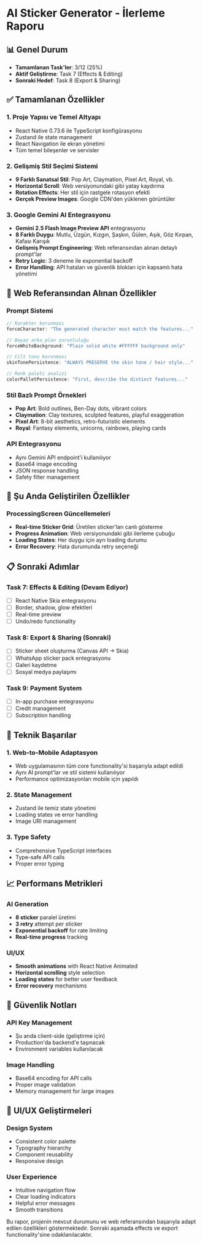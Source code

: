 # AI Sticker Generator - İlerleme Raporu

## 📊 Genel Durum
- **Tamamlanan Task'ler**: 3/12 (25%)
- **Aktif Geliştirme**: Task 7 (Effects & Editing)
- **Sonraki Hedef**: Task 8 (Export & Sharing)

## ✅ Tamamlanan Özellikler

### 1. Proje Yapısı ve Temel Altyapı
- React Native 0.73.6 ile TypeScript konfigürasyonu
- Zustand ile state management
- React Navigation ile ekran yönetimi
- Tüm temel bileşenler ve servisler

### 2. Gelişmiş Stil Seçimi Sistemi
- **9 Farklı Sanatsal Stil**: Pop Art, Claymation, Pixel Art, Royal, vb.
- **Horizontal Scroll**: Web versiyonundaki gibi yatay kaydırma
- **Rotation Effects**: Her stil için rastgele rotasyon efekti
- **Gerçek Preview Images**: Google CDN'den yüklenen görüntüler

### 3. Google Gemini AI Entegrasyonu
- **Gemini 2.5 Flash Image Preview API** entegrasyonu
- **8 Farklı Duygu**: Mutlu, Üzgün, Kızgın, Şaşkın, Gülen, Aşık, Göz Kırpan, Kafası Karışık
- **Gelişmiş Prompt Engineering**: Web referansından alınan detaylı prompt'lar
- **Retry Logic**: 3 deneme ile exponential backoff
- **Error Handling**: API hataları ve güvenlik blokları için kapsamlı hata yönetimi

## 🔄 Web Referansından Alınan Özellikler

### Prompt Sistemi
```typescript
// Karakter korunması
forceCharacter: "The generated character must match the features..."

// Beyaz arka plan zorunluluğu  
forceWhiteBackground: "Plain solid white #FFFFFF background only"

// Cilt tonu korunması
skinTonePersistence: "ALWAYS PRESERVE the skin tone / hair style..."

// Renk paleti analizi
colorPalletPersistence: "First, describe the distinct features..."
```

### Stil Bazlı Prompt Örnekleri
- **Pop Art**: Bold outlines, Ben-Day dots, vibrant colors
- **Claymation**: Clay textures, sculpted features, playful exaggeration
- **Pixel Art**: 8-bit aesthetics, retro-futuristic elements
- **Royal**: Fantasy elements, unicorns, rainbows, playing cards

### API Entegrasyonu
- Aynı Gemini API endpoint'i kullanılıyor
- Base64 image encoding
- JSON response handling
- Safety filter management

## 🚧 Şu Anda Geliştirilen Özellikler

### ProcessingScreen Güncellemeleri
- **Real-time Sticker Grid**: Üretilen sticker'ları canlı gösterme
- **Progress Animation**: Web versiyonundaki gibi ilerleme çubuğu
- **Loading States**: Her duygu için ayrı loading durumu
- **Error Recovery**: Hata durumunda retry seçeneği

## 📋 Sonraki Adımlar

### Task 7: Effects & Editing (Devam Ediyor)
- [ ] React Native Skia entegrasyonu
- [ ] Border, shadow, glow efektleri
- [ ] Real-time preview
- [ ] Undo/redo functionality

### Task 8: Export & Sharing (Sonraki)
- [ ] Sticker sheet oluşturma (Canvas API → Skia)
- [ ] WhatsApp sticker pack entegrasyonu
- [ ] Galeri kaydetme
- [ ] Sosyal medya paylaşımı

### Task 9: Payment System
- [ ] In-app purchase entegrasyonu
- [ ] Credit management
- [ ] Subscription handling

## 🎯 Teknik Başarılar

### 1. Web-to-Mobile Adaptasyon
- Web uygulamasının tüm core functionality'si başarıyla adapt edildi
- Aynı AI prompt'lar ve stil sistemi kullanılıyor
- Performance optimizasyonları mobile için yapıldı

### 2. State Management
- Zustand ile temiz state yönetimi
- Loading states ve error handling
- Image URI management

### 3. Type Safety
- Comprehensive TypeScript interfaces
- Type-safe API calls
- Proper error typing

## 📈 Performans Metrikleri

### AI Generation
- **8 sticker** paralel üretimi
- **3 retry** attempt per sticker
- **Exponential backoff** for rate limiting
- **Real-time progress** tracking

### UI/UX
- **Smooth animations** with React Native Animated
- **Horizontal scrolling** style selection
- **Loading states** for better user feedback
- **Error recovery** mechanisms

## 🔐 Güvenlik Notları

### API Key Management
- Şu anda client-side (geliştirme için)
- Production'da backend'e taşınacak
- Environment variables kullanılacak

### Image Handling
- Base64 encoding for API calls
- Proper image validation
- Memory management for large images

## 🎨 UI/UX Geliştirmeleri

### Design System
- Consistent color palette
- Typography hierarchy
- Component reusability
- Responsive design

### User Experience
- Intuitive navigation flow
- Clear loading indicators
- Helpful error messages
- Smooth transitions

Bu rapor, projenin mevcut durumunu ve web referansından başarıyla adapt edilen özellikleri göstermektedir. Sonraki aşamada effects ve export functionality'sine odaklanılacaktır.